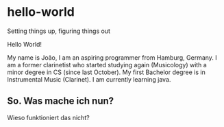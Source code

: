 # hello-world
Setting things up, figuring things out

Hello World!

My name is João, I am an aspiring programmer from Hamburg, Germany. I am a former clarinetist who started studying again (Musicology) with a minor degree in CS (since last October). My first Bachelor degree is in Instrumental Music (Clarinet). I am currently learning java.

## So. Was mache ich nun?
Wieso funktioniert das nicht?
